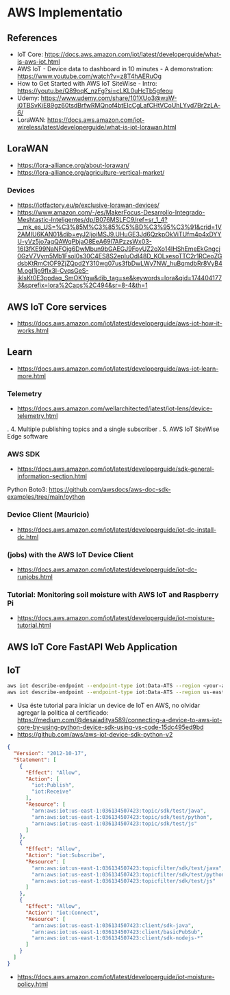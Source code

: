 # AWS Implementatio

## References

- IoT Core: <https://docs.aws.amazon.com/iot/latest/developerguide/what-is-aws-iot.html>
- AWS IoT - Device data to dashboard in 10 minutes - A demonstration: <https://www.youtube.com/watch?v=z8T4hAERuOg>
- How to Get Started with AWS IoT SiteWise - Intro: <https://youtu.be/Q89oqK_nzFg?si=cLKL0uHcTb5gfeou>
- Udemy: <https://www.udemy.com/share/101XUo3@waW-j0TBSvKiE89gz60tsdBrfwRMQnof4btEIcCgLafCHtVCoUhLYvd7Br2zLA-6/>
- LoraWAN: <https://docs.aws.amazon.com/iot-wireless/latest/developerguide/what-is-iot-lorawan.html>

## LoraWAN

- <https://lora-alliance.org/about-lorawan/>
- <https://lora-alliance.org/agriculture-vertical-market/>

### Devices

- <https://iotfactory.eu/p/exclusive-lorawan-devices/>
- <https://www.amazon.com/-/es/MakerFocus-Desarrollo-Integrado-Meshtastic-Inteligentes/dp/B076MSLFC9/ref=sr_1_4?__mk_es_US=%C3%85M%C3%85%C5%BD%C3%95%C3%91&crid=1V2AMIU6KAN01&dib=eyJ2IjoiMSJ9.UHuGE3Jd6QzkpOkViTUfm4p4xDYYU-yVz5jo7agQAWqPbjaO8EeA69l7APzzsWx03-16I3fKE99NaNFOjg6DwMbun9bGAEGJ9FpyUZ2oXo14IHShEmeEkGngcj0GzV7Vym5Mb1Fsol0s30C4ES8S2epIuOdl48D_KOLxesoTTC2r1RCeoZGdsbKtRmCtOF9ZjZQpd2Y310wg07us3fbDwLWy7NW_huBqmdbRr8VyB4M.ogI1jo9fIx3l-CvqsGeS-iklsKt0E3ppdaq_SmOKYgw&dib_tag=se&keywords=lora&qid=1744041773&sprefix=lora%2Caps%2C494&sr=8-4&th=1>

## AWS IoT Core services

- <https://docs.aws.amazon.com/iot/latest/developerguide/aws-iot-how-it-works.html>

## Learn

- <https://docs.aws.amazon.com/iot/latest/developerguide/aws-iot-learn-more.html>

### Telemetry

- <https://docs.aws.amazon.com/wellarchitected/latest/iot-lens/device-telemetry.html>

. 4. Multiple publishing topics and a single subscriber
. 5. AWS IoT SiteWise Edge software

### AWS SDK

- <https://docs.aws.amazon.com/iot/latest/developerguide/sdk-general-information-section.html>

Python Boto3: <https://github.com/awsdocs/aws-doc-sdk-examples/tree/main/python>

### Device Client (Mauricio)

- <https://docs.aws.amazon.com/iot/latest/developerguide/iot-dc-install-dc.html>

### (jobs) with the AWS IoT Device Client

- <https://docs.aws.amazon.com/iot/latest/developerguide/iot-dc-runjobs.html>

### Tutorial: Monitoring soil moisture with AWS IoT and Raspberry Pi

- <https://docs.aws.amazon.com/iot/latest/developerguide/iot-moisture-tutorial.html>

## AWS IoT Core FastAPI Web Application

## IoT

```sh
aws iot describe-endpoint --endpoint-type iot:Data-ATS --region <your-aws-region>
aws iot describe-endpoint --endpoint-type iot:Data-ATS --region us-east-1

```

- Usa éste tutorial para iniciar un device de IoT en AWS, no olvidar agregar la politica al certificado: <https://medium.com/@desaiaditya589/connecting-a-device-to-aws-iot-core-by-using-python-device-sdk-using-vs-code-15dc495ed9bd>
- <https://github.com/aws/aws-iot-device-sdk-python-v2>

```json
{
  "Version": "2012-10-17",
  "Statement": [
    {
      "Effect": "Allow",
      "Action": [
        "iot:Publish",
        "iot:Receive"
      ],
      "Resource": [
        "arn:aws:iot:us-east-1:036134507423:topic/sdk/test/java",
        "arn:aws:iot:us-east-1:036134507423:topic/sdk/test/python",
        "arn:aws:iot:us-east-1:036134507423:topic/sdk/test/js"
      ]
    },
    {
      "Effect": "Allow",
      "Action": "iot:Subscribe",
      "Resource": [
        "arn:aws:iot:us-east-1:036134507423:topicfilter/sdk/test/java",
        "arn:aws:iot:us-east-1:036134507423:topicfilter/sdk/test/python",
        "arn:aws:iot:us-east-1:036134507423:topicfilter/sdk/test/js"
      ]
    },
    {
      "Effect": "Allow",
      "Action": "iot:Connect",
      "Resource": [
        "arn:aws:iot:us-east-1:036134507423:client/sdk-java",
        "arn:aws:iot:us-east-1:036134507423:client/basicPubSub",
        "arn:aws:iot:us-east-1:036134507423:client/sdk-nodejs-*"
      ]
    }
  ]
}
```

- <https://docs.aws.amazon.com/iot/latest/developerguide/iot-moisture-policy.html>